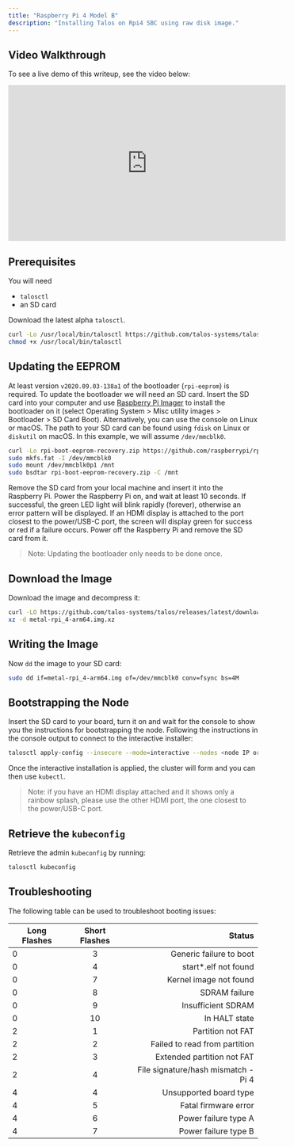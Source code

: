 ```yaml
---
title: "Raspberry Pi 4 Model B"
description: "Installing Talos on Rpi4 SBC using raw disk image."
---
```


## Video Walkthrough

To see a live demo of this writeup, see the video below:
<iframe width="560" height="315" src="https://www.youtube.com/embed/aHu1lFir7UU" frameborder="0" allow="accelerometer; autoplay; clipboard-write; encrypted-media; gyroscope; picture-in-picture" allowfullscreen></iframe>

## Prerequisites

You will need

- `talosctl`
- an SD card

Download the latest alpha `talosctl`.

```bash
curl -Lo /usr/local/bin/talosctl https://github.com/talos-systems/talos/releases/latest/download/talosctl-$(uname -s | tr "[:upper:]" "[:lower:]")-amd64
chmod +x /usr/local/bin/talosctl
```

## Updating the EEPROM

At least version `v2020.09.03-138a1` of the bootloader (`rpi-eeprom`) is required.
To update the bootloader we will need an SD card.
Insert the SD card into your computer and use [Raspberry Pi Imager](https://www.raspberrypi.org/software/)
to install the bootloader on it (select Operating System > Misc utility images > Bootloader > SD Card Boot).
Alternatively, you can use the console on Linux or macOS.
The path to your SD card can be found using `fdisk` on Linux or `diskutil` on macOS.
In this example, we will assume `/dev/mmcblk0`.

```bash
curl -Lo rpi-boot-eeprom-recovery.zip https://github.com/raspberrypi/rpi-eeprom/releases/download/v2021.04.29-138a1/rpi-boot-eeprom-recovery-2021-04-29-vl805-000138a1.zip
sudo mkfs.fat -I /dev/mmcblk0
sudo mount /dev/mmcblk0p1 /mnt
sudo bsdtar rpi-boot-eeprom-recovery.zip -C /mnt
```

Remove the SD card from your local machine and insert it into the Raspberry Pi.
Power the Raspberry Pi on, and wait at least 10 seconds.
If successful, the green LED light will blink rapidly (forever), otherwise an error pattern will be displayed.
If an HDMI display is attached to the port closest to the power/USB-C port,
the screen will display green for success or red if a failure occurs.
Power off the Raspberry Pi and remove the SD card from it.

> Note: Updating the bootloader only needs to be done once.

## Download the Image

Download the image and decompress it:

```bash
curl -LO https://github.com/talos-systems/talos/releases/latest/download/metal-rpi_4-arm64.img.xz
xz -d metal-rpi_4-arm64.img.xz
```

## Writing the Image

Now `dd` the image to your SD card:

```bash
sudo dd if=metal-rpi_4-arm64.img of=/dev/mmcblk0 conv=fsync bs=4M
```

## Bootstrapping the Node

Insert the SD card to your board, turn it on and wait for the console to show you the instructions for bootstrapping the node.
Following the instructions in the console output to connect to the interactive installer:

```bash
talosctl apply-config --insecure --mode=interactive --nodes <node IP or DNS name>
```

Once the interactive installation is applied, the cluster will form and you can then use `kubectl`.

> Note: if you have an HDMI display attached and it shows only a rainbow splash,
> please use the other HDMI port, the one closest to the power/USB-C port.

## Retrieve the `kubeconfig`

Retrieve the admin `kubeconfig` by running:

```bash
talosctl kubeconfig
```

## Troubleshooting

The following table can be used to troubleshoot booting issues:

| Long Flashes | Short Flashes |                              Status |
| ------------ | :-----------: | ----------------------------------: |
| 0            |       3       |             Generic failure to boot |
| 0            |       4       |               start\*.elf not found |
| 0            |       7       |              Kernel image not found |
| 0            |       8       |                       SDRAM failure |
| 0            |       9       |                  Insufficient SDRAM |
| 0            |      10       |                       In HALT state |
| 2            |       1       |                   Partition not FAT |
| 2            |       2       |       Failed to read from partition |
| 2            |       3       |          Extended partition not FAT |
| 2            |       4       | File signature/hash mismatch - Pi 4 |
| 4            |       4       |              Unsupported board type |
| 4            |       5       |                Fatal firmware error |
| 4            |       6       |                Power failure type A |
| 4            |       7       |                Power failure type B |
